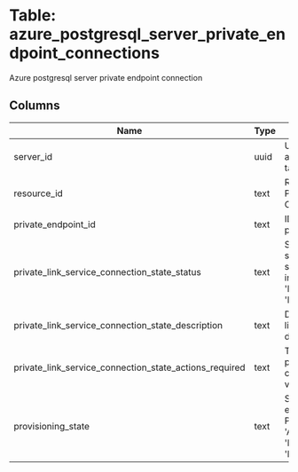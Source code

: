 
# Table: azure_postgresql_server_private_endpoint_connections
Azure postgresql server private endpoint connection
## Columns
| Name        | Type           | Description  |
| ------------- | ------------- | -----  |
|server_id|uuid|Unique ID of azure_postgresql_servers table (FK)|
|resource_id|text|Resource ID of the Private Endpoint Connection|
|private_endpoint_id|text|ID - Resource id of the private endpoint|
|private_link_service_connection_state_status|text|Status - The private link service connection status Possible values include: 'Approved', 'Pending', 'Rejected', 'Disconnected'|
|private_link_service_connection_state_description|text|Description - The private link service connection description|
|private_link_service_connection_state_actions_required|text|The actions required for private link service connection Possible values include: 'None'|
|provisioning_state|text|State of the private endpoint connection Possible values include: 'Approving', 'Ready', 'Dropping', 'Failed', 'Rejecting'|
